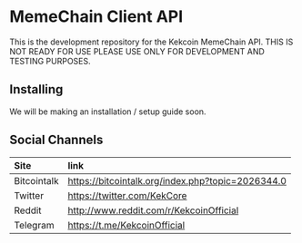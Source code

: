 # MemeChain Client API

This is the development repository for the Kekcoin MemeChain API. THIS IS NOT READY FOR USE PLEASE USE ONLY FOR DEVELOPMENT AND TESTING PURPOSES.

## Installing

We will be making an installation / setup guide soon.

## Social Channels

| Site | link |
|:-----------|:-----------|
| Bitcointalk | https://bitcointalk.org/index.php?topic=2026344.0 |
| Twitter | https://twitter.com/KekCore |
| Reddit | http://www.reddit.com/r/KekcoinOfficial |
| Telegram | https://t.me/KekcoinOfficial |